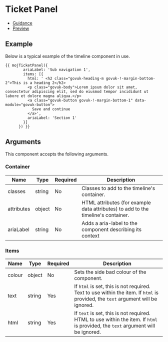 # Ticket Panel

- [Guidance](https://moj-design-system.herokuapp.com/components/ticket-panel)
- [Preview](https://moj-frontend.herokuapp.com/components/ticket-panel)

## Example
Below is a typical example of the timeline component in use.

```
{{ mojTicketPanel({
        ariaLabel: 'Sub navigation 1',
        items: [{
          html: ' <h2 class="govuk-heading-m govuk-!-margin-bottom-2">This is a heading 2</h2>
          <p class="govuk-body">Lorem ipsum dolor sit amet, consectetur adipiscing elit, sed do eiusmod tempor incididunt ut labore et dolore magna aliqua.</p>
          <a class="govuk-button govuk-!-margin-bottom-1" data-module="govuk-button">
            Save and continue
          </a>',
          ariaLabel: 'Section 1'
        }]
      }) }}
```

## Arguments

This component accepts the following arguments.

### Container

|Name|Type|Required|Description|
|---|---|---|---|
|classes|string|No|Classes to add to the timeline's container.|
|attributes|object|No|HTML attributes (for example data attributes) to add to the timeline's container.|
|ariaLabel|string|No|Adds a aria-label to the component describing its context|

### Items

|Name|Type|Required|Description|
|---|---|---|---|
|colour|object|No|Sets the side bad colour of the component.|
|text|string|Yes|If `html` is set, this is not required. Text to use within the item. If `html` is provided, the `text` argument will be ignored.|
|html|string|Yes|If `text` is set, this is not required. HTML to use within the item. If `html` is provided, the `text` argument will be ignored.|
